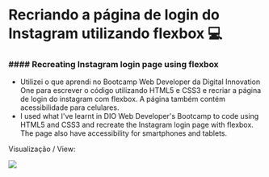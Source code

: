 #   Recriando a página de login do Instagram utilizando flexbox :computer:

### #### Recreating Instagram login page using flexbox

* Utilizei o que aprendi no Bootcamp Web Developer da Digital Innovation One para escrever o código utilizando HTML5 e CSS3 e recriar a página de login do instagram com flexbox. A página também contém acessibilidade para celulares.
* I used what I've learnt in DIO Web Developer's Bootcamp to code using HTML5 and CSS3 and recreate the Instagram login page with flexbox. The page also have accessibility for smartphones and tablets.

Visualização / View:

<img src="https://64.media.tumblr.com/cdf9a8a4ca7bc25aa96782363b29d450/f13c0822fdef4655-99/s540x810/7f16902a86cddd1a7b691cc1e34d969feb143a7a.png">









